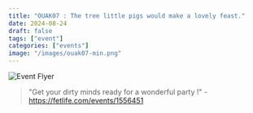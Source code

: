 ```yaml
---
title: "OUAK07 : The tree little pigs would make a lovely feast."
date: 2024-08-24
draft: false
tags: ["event"]
categories: ["events"]
image: "/images/ouak07-min.png"
---
```

![Event Flyer](/images/ouak07-min.png)

> "Get your dirty minds ready for a wonderful party !" - https://fetlife.com/events/1556451

